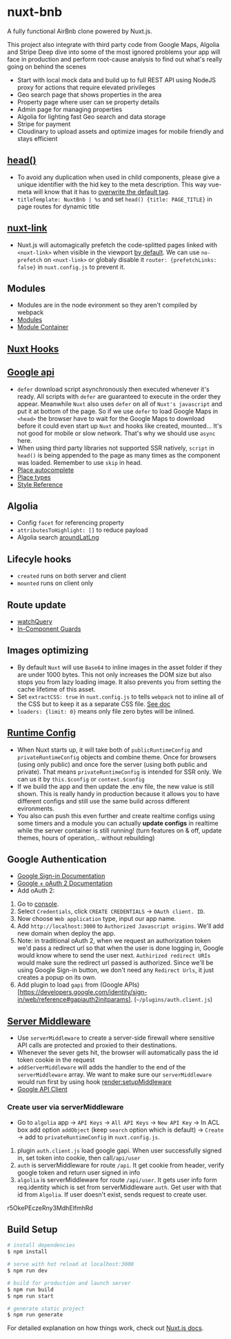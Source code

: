 # nuxt-bnb

A fully functional AirBnb clone powered by Nuxt.js.

This project also integrate with third party code from Google Maps, Algolia and Stripe
Deep dive into some of the most ignored problems your app will face in production and perform root-cause analysis to find out what's really going on behind the scenes
- Start with local mock data and build up to full REST API using NodeJS proxy for actions that require elevated privileges
- Geo search page that shows properties in the area
- Property page where user can se property details
- Admin page for managing properties
- Algolia for lighting fast Geo search and data storage
- Stripe for payment
- Cloudinary to upload assets and optimize images for mobile friendly and stays efficient

## [head()](https://vue-meta.nuxtjs.org/api/)
- To avoid any duplication when used in child components, please give a unique identifier with the hid key to the meta description. This way vue-meta will know that it has to [overwrite the default tag](https://nuxtjs.org/docs/2.x/features/meta-tags-seo#local-settings).
- `titleTemplate: NuxtBnb | %s` and set `head() {title: PAGE_TITLE}` in page routes for dynamic title 

## [nuxt-link](https://nuxtjs.org/docs/2.x/features/nuxt-components#the-nuxtlink-component)
- Nuxt.js will automagically prefetch the code-splitted pages linked with `<nuxt-link>` when visible in the viewport [by default](https://nuxtjs.org/blog/introducing-smart-prefetching). We can use `no-prefetch` on `<nuxt-link>` or globaly disable it `router: {prefetchLinks: false}` in `nuxt.config.js` to prevent it.

## Modules
- Modules are in the node evironment so they aren't compiled by webpack
- [Modules](https://nuxtjs.org/docs/2.x/directory-structure/modules/)
- [Module Container](https://nuxtjs.org/docs/2.x/internals-glossary/internals-module-container)

## [Nuxt Hooks](https://nuxtjs.org/docs/2.x/configuration-glossary/configuration-hooks)

## [Google api](https://console.cloud.google.com)
- `defer` download script asynchronously then executed whenever it's ready. All scripts with `defer` are guaranteed to execute in the order they appear. Meanwhile `Nuxt` also uses `defer` on all of `Nuxt's javascript` and put it at bottom of the page. So if we use `defer` to load Google Maps in `<head>` the browser have to wait for the Google Maps to download before it could even start up `Nuxt` and hooks like created, mounted... It's not good for mobile or slow network. That's why we should use `async` here.
- When using third party libraries not supported SSR natively, `script` in `head()` is being appended to the page as many times as the component was loaded. Remember to use `skip` in head.
- [Place autocomplete](https://developers.google.com/maps/documentation/javascript/places-autocomplete)
- [Place types](https://developers.google.com/maps/documentation/places/web-service/supported_types)
- [Style Reference](https://developers.google.com/maps/documentation/javascript/style-reference?hl=en)

## Algolia
- Config `facet` for referencing property
- `attributesToHighlight: []` to reduce payload
- Algolia search [aroundLatLng](https://www.algolia.com/doc/api-reference/api-parameters/aroundLatLng/?client=javascript)


## Lifecyle hooks
- `created` runs on both server and client
- `mounted` runs on client only

## Route update
- [watchQuery](https://nuxtjs.org/docs/2.x/components-glossary/pages-watchquery/)
- [In-Component Guards](https://router.vuejs.org/guide/advanced/navigation-guards.html#in-component-guards)

## Images optimizing
- By default `Nuxt` will use `Base64` to inline images in the asset folder if they are under 1000 bytes. This not only increases the DOM size but also stops you from lazy loading image. It also prevents you from setting the cache lifetime of this asset.
- Set `extractCSS: true` in `nuxt.config.js` to tells `webpack` not to inline all of the CSS but to keep it as a separate CSS file. [See doc](https://nuxtjs.org/docs/2.x/configuration-glossary/configuration-build#extractcss)
- `loaders: {limit: 0}` means only file zero bytes will be inlined.

## [Runtime Config](https://nuxtjs.org/docs/2.x/directory-structure/nuxt-config#runtimeconfig)
- When Nuxt starts up, it will take both of `publicRuntimeConfig` and `privateRuntimeConfig` objects and combine theme. Once for browsers (using only public) and once fore the server (using both public and private). That means `privateRuntimeConfig` is intended for SSR only. We can us it by `this.$config` or `context.$config`
- If we build the app and then update the .env file, the new value is still shown. This is really handy in production because it allows you to have different configs and still use the same build across different evironments. 
- You also can push this even further and create realtime configs using some timers and a module you can actually **update configs** in realtime while the server container is still running! (turn features on & off, update themes, hours of operation,.. without rebuilding)

## Google Authentication 
- [Google Sign-in Documentation](https://developers.google.com/identity/sign-in/web/sign-in)
- [Google + oAuth 2 Documentation](https://developers.google.com/identity/protocols/oauth2)
- Add oAuth 2:
1. Go to [console](https://console.developers.google.com/). 
2. Select `Credentials`, click `CREATE CREDENTIALS` -> `OAuth client. ID`.
3. Now choose `Web application` type, input our app name.
4. Add `http://localhost:3000` to `Authorized Javascript origins`. We'll add new domain when deploy the app.
5. Note: in traditional oAuth 2, when we request an authorization token we'd pass a redirect url so that when the user is done logging in, Google would know where to send the user next. `Authirized redirect URIs` would make sure the redirect url passed is authorized. Since we'll be using Google Sign-in button, we don't need any `Redirect Urls`, it just creates a popup on its own.
6. Add plugin to load `gapi` from (Google APIs)[https://developers.google.com/identity/sign-in/web/reference#gapiauth2initparams]. (`~/plugins/auth.client.js`)

## [Server Middleware](https://nuxtjs.org/docs/2.x/configuration-glossary/configuration-servermiddleware)
- Use `serverMiddleware` to create a server-side firewall where sensitive API calls are protected and proxied to their destinations.
- Whenever the sever gets hit, the browser will automatically pass the id token cookie in the request
- `addServerMiddleware` will adds the handler to the end of the `serverMiddleware` array. We want to make sure our `serverMiddleware` would run first by using hook [render:setupMiddleware](https://nuxtjs.org/docs/2.x/internals-glossary/internals-renderer#hooks)
- [Google API Client](https://developers.google.com/identity/sign-in/web/backend-auth#using-a-google-api-client-library)
### Create user via serverMiddleware
- Go to `algolia` app -> `API Keys` -> `All API Keys` -> `New API Key` -> In ACL box add option `addObject` (keep `search` option which is default) -> `Create` -> add to `privateRuntimeConfig` in `nuxt.config.js`.
1. plugin `auth.client.js` load google gapi. When user successfully signed in, set token into cookie, then call`/api/user`
2. `auth` is serverMiddleware for route `/api`. It get cookie from header, verify google token and return user signed in info
3. `algolia` is serverMiddleware for route `/api/user`. It gets user info form req.identity which is set from serverMiddleware `auth`. Get user with that id from `Algolia`. If user doesn't exist, sends request to create user.

r5OkePEczeRny3MdhElfmhRd
## Build Setup

```bash
# install dependencies
$ npm install

# serve with hot reload at localhost:3000
$ npm run dev

# build for production and launch server
$ npm run build
$ npm run start

# generate static project
$ npm run generate
```

For detailed explanation on how things work, check out [Nuxt.js docs](https://nuxtjs.org).
